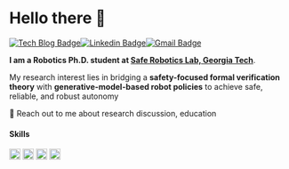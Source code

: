 # Hello there 👋
[![Tech Blog Badge](http://img.shields.io/badge/-Homepage-black?style=flat-square&logo=github)](https://wonsuhkjung.wordpress.com/)[![Linkedin Badge](https://img.shields.io/badge/-LinkedIn-blue?style=flat-square&logo=Linkedin&logoColor=white)](https://www.linkedin.com/in/wonsuhk-jung/)[![Gmail Badge](https://img.shields.io/badge/Gmail-d14836?style=flat-square&logo=Gmail&logoColor=white)](mailto:wonsuhk.jung@gatech.edu)

**I am a Robotics Ph.D. student at [Safe Robotics Lab, Georgia Tech](https://saferoboticslab.me.gatech.edu/)**.

My research interest lies in bridging a **safety-focused formal verification theory** with **generative-model-based robot policies** to achieve safe, reliable, and robust autonomy

💬 Reach out to me about research discussion, education
#### Skills
<img alt = "C++" height="20" src="https://img.shields.io/badge/C++-AA154C.svg?style=for-the-badge&logo=C++&logoColor=white"> <img alt = "3.1 Python" height="20" src="https://img.shields.io/badge/Python-3776AB.svg?style=for-the-badge&logo=Python&logoColor=white"> <img alt = "ros" height="20" src="https://img.shields.io/badge/Ros-494848.svg?style=for-the-badge&logo=C++&logoColor=white"> <img alt = "latex" height="20" src="https://img.shields.io/badge/LaTeX-008080.svg?style=for-the-badge&logo=LaTeX&logoColor=white">
